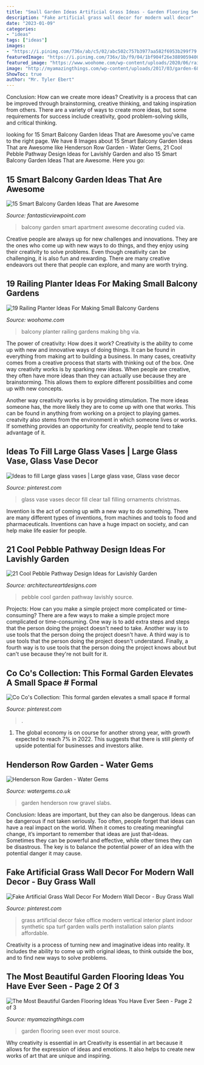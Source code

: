 ```yaml
---
title: "Small Garden Ideas Artificial Grass Ideas - Garden Flooring Seen Ever Most Source"
description: "Fake artificial grass wall decor for modern wall decor"
date: "2023-01-09"
categories:
- "ideas"
tags: ["ideas"]
images:
- "https://i.pinimg.com/736x/ab/c5/02/abc502c757b3977aa582f6953b299f79.jpg"
featuredImage: "https://i.pinimg.com/736x/1b/f9/04/1bf904f26e3889059400b7fefea0d5c8--faux-grass-design-lab.jpg"
featured_image: "https://www.woohome.com/wp-content/uploads/2020/06/railing-planter-balcony-garden-ideas-12-1.jpg"
image: "http://myamazingthings.com/wp-content/uploads/2017/03/garden-683x1024.jpg"
ShowToc: true
author: "Mr. Tyler Ebert"
---
```



Conclusion: How can we create more ideas?
Creativity is a process that can be improved through brainstorming, creative thinking, and taking inspiration from others. There are a variety of ways to create more ideas, but some requirements for success include creativity, good problem-solving skills, and critical thinking.

	

		
looking for 15 Smart Balcony Garden Ideas That are Awesome you've came to the right page. We have 8 Images about 15 Smart Balcony Garden Ideas That are Awesome like Henderson Row Garden - Water Gems, 21 Cool Pebble Pathway Design Ideas for Lavishly Garden and also 15 Smart Balcony Garden Ideas That are Awesome. Here you go:
		
    
## 15 Smart Balcony Garden Ideas That Are Awesome

<img loading=lazy src="http://www.fantasticviewpoint.com/wp-content/uploads/2017/03/Apartment-Balcony-Decorating-ideas-35.jpg" onerror="this.onerror=null;this.src='https://tse2.mm.bing.net/th?id=OIP.s33RWbOUI4LtmDO0lI2HlQHaLK&amp;pid=15.1';" alt="15 Smart Balcony Garden Ideas That are Awesome">

_Source: fantasticviewpoint.com_

>balcony garden smart apartment awesome decorating cuded via. 

	

Creative people are always up for new challenges and innovations. They are the ones who come up with new ways to do things, and they enjoy using their creativity to solve problems. Even though creativity can be challenging, it is also fun and rewarding. There are many creative endeavors out there that people can explore, and many are worth trying.

    
## 19 Railing Planter Ideas For Making Small Balcony Gardens

<img loading=lazy src="https://www.woohome.com/wp-content/uploads/2020/06/railing-planter-balcony-garden-ideas-12-1.jpg" onerror="this.onerror=null;this.src='https://tse1.mm.bing.net/th?id=OIP.5tnz5fio3LlkAWnerQLcvgHaMR&amp;pid=15.1';" alt="19 Railing Planter Ideas For Making Small Balcony Gardens">

_Source: woohome.com_

>balcony planter railing gardens making bhg via. 

	

The power of creativity: How does it work?
Creativity is the ability to come up with new and innovative ways of doing things. It can be found in everything from making art to building a business. In many cases, creativity comes from a creative process that starts with thinking out of the box.
One way creativity works is by sparking new ideas. When people are creative, they often have more ideas than they can actually use because they are brainstorming. This allows them to explore different possibilities and come up with new concepts.

Another way creativity works is by providing stimulation. The more ideas someone has, the more likely they are to come up with one that works. This can be found in anything from working on a project to playing games. creatvity also stems from the environment in which someone lives or works. If something provides an opportunity for creativity, people tend to take advantage of it.

    
## Ideas To Fill Large Glass Vases | Large Glass Vase, Glass Vase Decor

<img loading=lazy src="https://i.pinimg.com/736x/ab/c5/02/abc502c757b3977aa582f6953b299f79.jpg" onerror="this.onerror=null;this.src='https://tse3.mm.bing.net/th?id=OIP.rNKeXAxkA1TvqNgoKWm1VwHaHa&amp;pid=15.1';" alt="Ideas to fill Large glass vases | Large glass vase, Glass vase decor">

_Source: pinterest.com_

>glass vase vases decor fill clear tall filling ornaments christmas. 

	

Invention is the act of coming up with a new way to do something. There are many different types of inventions, from machines and tools to food and pharmaceuticals. Inventions can have a huge impact on society, and can help make life easier for people.

    
## 21 Cool Pebble Pathway Design Ideas For Lavishly Garden

<img loading=lazy src="https://www.architectureartdesigns.com/wp-content/uploads/2014/02/626-630x917.jpg" onerror="this.onerror=null;this.src='https://tse4.mm.bing.net/th?id=OIP.xQipretCdEDVN_3JnJSqhQHaKx&amp;pid=15.1';" alt="21 Cool Pebble Pathway Design Ideas for Lavishly Garden">

_Source: architectureartdesigns.com_

>pebble cool garden pathway lavishly source. 

	

Projects: How can you make a simple project more complicated or time-consuming?
There are a few ways to make a simple project more complicated or time-consuming. One way is to add extra steps and steps that the person doing the project doesn't need to take. Another way is to use tools that the person doing the project doesn't have. A third way is to use tools that the person doing the project doesn't understand. Finally, a fourth way is to use tools that the person doing the project knows about but can't use because they're not built for it.

    
## Co Co&#039;s Collection: This Formal Garden Elevates A Small Space # Formal

<img loading=lazy src="https://i.pinimg.com/736x/b9/d2/07/b9d2071033ba95b06a79143b58b8e04a--backyard-garden-ideas-garden-paths.jpg" onerror="this.onerror=null;this.src='https://tse2.mm.bing.net/th?id=OIP.5HFJpyIxfqfHMEc83NGfmwAAAA&amp;pid=15.1';" alt="Co Co&#039;s Collection: This formal garden elevates a small space # formal">

_Source: pinterest.com_

>. 

	

1. The global economy is on course for another strong year, with growth expected to reach 7% in 2022. This suggests that there is still plenty of upside potential for businesses and investors alike.

    
## Henderson Row Garden - Water Gems

<img loading=lazy src="https://www.watergems.co.uk/wp-content/uploads/2016/11/DSC_0026-copy.jpg" onerror="this.onerror=null;this.src='https://tse2.mm.bing.net/th?id=OIP.frvZpDvA2B9ezVQgF9dBbAHaLD&amp;pid=15.1';" alt="Henderson Row Garden - Water Gems">

_Source: watergems.co.uk_

>garden henderson row gravel slabs. 

	

Conclusion: Ideas are important, but they can also be dangerous.
Ideas can be dangerous if not taken seriously. Too often, people forget that ideas can have a real impact on the world. When it comes to creating meaningful change, it’s important to remember that ideas are just that-ideas. Sometimes they can be powerful and effective, while other times they can be disastrous. The key is to balance the potential power of an idea with the potential danger it may cause.

    
## Fake Artificial Grass Wall Decor For Modern Wall Decor - Buy Grass Wall

<img loading=lazy src="https://i.pinimg.com/736x/1b/f9/04/1bf904f26e3889059400b7fefea0d5c8--faux-grass-design-lab.jpg" onerror="this.onerror=null;this.src='https://tse3.mm.bing.net/th?id=OIP.jpztIAPTAUrsv1l7eiZSxwHaGu&amp;pid=15.1';" alt="Fake Artificial Grass Wall Decor For Modern Wall Decor - Buy Grass Wall">

_Source: pinterest.com_

>grass artificial decor fake office modern vertical interior plant indoor synthetic spa turf garden walls perth installation salon plants affordable. 

	

Creativity is a process of turning new and imaginative ideas into reality. It includes the ability to come up with original ideas, to think outside the box, and to find new ways to solve problems.

    
## The Most Beautiful Garden Flooring Ideas You Have Ever Seen - Page 2 Of 3

<img loading=lazy src="http://myamazingthings.com/wp-content/uploads/2017/03/garden-683x1024.jpg" onerror="this.onerror=null;this.src='https://tse3.mm.bing.net/th?id=OIP.42HCCsL64Bv21h25O__h3gHaLG&amp;pid=15.1';" alt="The Most Beautiful Garden Flooring Ideas You Have Ever Seen - Page 2 of 3">

_Source: myamazingthings.com_

>garden flooring seen ever most source. 

	

Why creativity is essential in art
Creativity is essential in art because it allows for the expression of ideas and emotions. It also helps to create new works of art that are unique and inspiring.

